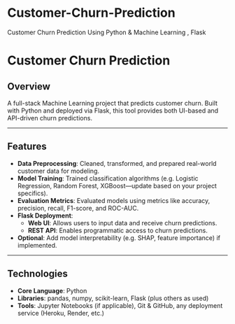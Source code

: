# Customer-Churn-Prediction
Customer Churn Prediction Using Python &amp; Machine Learning , Flask
# Customer Churn Prediction

##  Overview
A full-stack Machine Learning project that predicts customer churn. Built with Python and deployed via Flask, this tool provides both UI-based and API-driven churn predictions.

---

##  Features
- **Data Preprocessing**: Cleaned, transformed, and prepared real-world customer data for modeling.
- **Model Training**: Trained classification algorithms (e.g. Logistic Regression, Random Forest, XGBoost—update based on your project specifics).
- **Evaluation Metrics**: Evaluated models using metrics like accuracy, precision, recall, F1-score, and ROC-AUC.
- **Flask Deployment**:
  - **Web UI**: Allows users to input data and receive churn predictions.
  - **REST API**: Enables programmatic access to churn predictions.
- **Optional**: Add model interpretability (e.g. SHAP, feature importance) if implemented.

---

##  Technologies
- **Core Language**: Python
- **Libraries**: pandas, numpy, scikit-learn, Flask (plus others as used)
- **Tools**: Jupyter Notebooks (if applicable), Git & GitHub, any deployment service (Heroku, Render, etc.)
